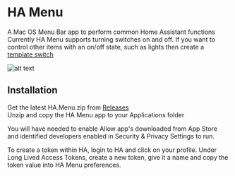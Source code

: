 #  HA Menu

A Mac OS Menu Bar app to perform common Home Assistant functions  
Currently HA Menu supports turning switches on and off.
If you want to control other items with an on/off state, such as lights then create a [template switch](https://www.home-assistant.io/integrations/switch.template)

![alt text](https://github.com/andrew-codechimp/ha-menu/blob/master/Art/menu.png "HA Menu")

## Installation
Get the latest HA.Menu.zip from [Releases](https://github.com/andrew-codechimp/ha-menu/releases)  
Unzip and copy the HA Menu app to your Applications folder

You will have needed to enable Allow app's downloaded from App Store and identified developers enabled in Security & Privacy Settings to run.  

To create a token within HA, login to HA and click on your profile.
Under Long Lived Access Tokens, create a new token, give it a name and copy the token value into HA Menu preferences.

